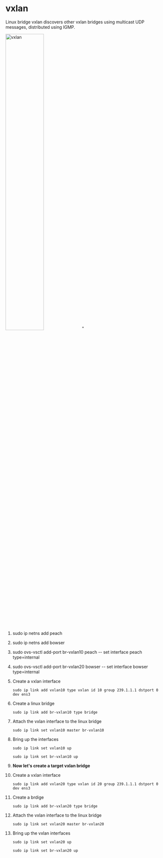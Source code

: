 # vxlan 

Linux bridge vxlan discovers other vxlan bridges using multicast UDP messages, distributed using IGMP.

<img src="https://labs.alta3.com/courses/sd-wan/images/vxlan/Slide1.PNG" alt="vxlan" width="50%" >"

1. sudo ip netns add peach

0. sudo ip netns add bowser

0. sudo ovs-vsctl add-port br-vxlan10 peach -- set interface peach type=internal

0. sudo ovs-vsctl add-port br-vxlan20 bowser -- set interface bowser type=internal

0. Create a vxlan interface

    `sudo ip link add vxlan10 type vxlan id 10 group 239.1.1.1 dstport 0 dev ens3`
    
0. Create a linux bridge    

    `sudo ip link add br-vxlan10 type bridge`

0. Attach the vxlan interface to the linux bridge

    `sudo ip link set vxlan10 master br-vxlan10`
    
0. Bring up the interfaces
 
    `sudo ip link set vxlan10 up`
    
    `sudo ip link set br-vxlan10 up`
    

0. **Now let's create a target vxlan bridge**

0. Create a vxlan interface

    `sudo ip link add vxlan20 type vxlan id 20 group 239.1.1.1 dstport 0 dev ens3`

0. Create a brdige

    `sudo ip link add br-vxlan20 type bridge`
    
0. Attach the vxlan interface to the linux bridge

    `sudo ip link set vxlan20 master br-vxlan20`

0. Bring up the vxlan interfaces
    
    `sudo ip link set vxlan20 up`
    
    `sudo ip link set br-vxlan20 up`
